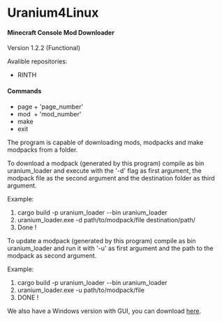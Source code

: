 # Uranium4Linux
 
<h4> Minecraft Console Mod Downloader</h4>


Version 1.2.2 (Functional)


Avalible repositories: <br>
- RINTH

<h4> Commands </h4>

- page + 'page_number' 
- mod&nbsp; + 'mod_number' 
- make 
- exit

The program is capable of downloading mods, modpacks and make modpacks from a folder.

To download a modpack (generated by this program) compile as bin uranium_loader and execute with the '-d' flag 
as first argument, the modpack file as the second argument and the destination folder as third argument.

Example: <br>
<ol>
<li> cargo build -p uranium_loader --bin uranium_loader</li>
<li> uranium_loader.exe -d path/to/modpack/file destination/path/</li>
<li> Done !</li>
</ol>

To update a modpack (generated by this program) compile as bin uranium_loader and run it with '-u' as first argument and the path to the modpack as second argument.

Example: <br>
<ol>
<li> cargo build -p uranium_loader --bin uranium_loader</li>
<li> uranium_loader.exe -u path/to/modpack/file </li>
<li> DONE ! </li>
</ol>

We also have a Windows version with GUI, you can download [here]. <br> 





[here]: https://github.com/ElPsyKoongroo/MinecraftModDownloader
